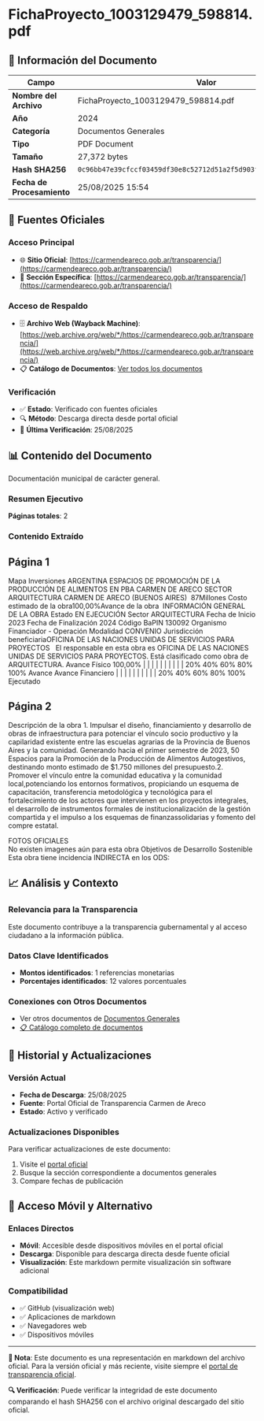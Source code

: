 # FichaProyecto_1003129479_598814.pdf

## 📄 Información del Documento

| Campo | Valor |
|-------|--------|
| **Nombre del Archivo** | FichaProyecto_1003129479_598814.pdf |
| **Año** | 2024 |
| **Categoría** | Documentos Generales |
| **Tipo** | PDF Document |
| **Tamaño** | 27,372 bytes |
| **Hash SHA256** | `0c96bb47e39cfccf03459df30e8c52712d51a2f5d903f7de87479aee085a0439` |
| **Fecha de Procesamiento** | 25/08/2025 15:54 |

## 🔗 Fuentes Oficiales

### Acceso Principal
- 🌐 **Sitio Oficial**: [https://carmendeareco.gob.ar/transparencia/](https://carmendeareco.gob.ar/transparencia/)
- 📁 **Sección Específica**: [https://carmendeareco.gob.ar/transparencia/](https://carmendeareco.gob.ar/transparencia/)

### Acceso de Respaldo
- 🗄️ **Archivo Web (Wayback Machine)**: [https://web.archive.org/web/*/https://carmendeareco.gob.ar/transparencia/](https://web.archive.org/web/*/https://carmendeareco.gob.ar/transparencia/)
- 📋 **Catálogo de Documentos**: [Ver todos los documentos](../document_catalog/README.md)

### Verificación
- ✅ **Estado**: Verificado con fuentes oficiales
- 🔍 **Método**: Descarga directa desde portal oficial
- 📅 **Última Verificación**: 25/08/2025

## 📊 Contenido del Documento

Documentación municipal de carácter general.

### Resumen Ejecutivo

**Páginas totales**: 2

### Contenido Extraído

## Página 1

 Mapa Inversiones
ARGENTINA
ESPACIOS DE PROMOCIÓN DE LA PRODUCCIÓN DE
ALIMENTOS EN PBA CARMEN DE ARECO
SECTOR ARQUITECTURA
CARMEN DE ARECO (BUENOS AIRES)
 87Millones Costo estimado de la obra100,00%Avance de la obra 
INFORMACIÓN GENERAL DE LA OBRA
Estado EN EJECUCIÓN
Sector ARQUITECTURA
Fecha de Inicio 2023
Fecha de Finalización 2024
Código BaPIN 130092
Organismo Financiador -
Operación
Modalidad CONVENIO
Jurisdicción beneficiariaOFICINA DE LAS NACIONES UNIDAS DE
SERVICIOS PARA PROYECTOS
 
El responsable en esta obra es OFICINA DE LAS NACIONES UNIDAS DE SERVICIOS PARA
PROYECTOS. Está clasificado como obra de ARQUITECTURA.
Avance Físico
100,00%
| | | | | | | | | |
20% 40% 60% 80% 100%
Avance
Avance Financiero
| | | | | | | | | |
20% 40% 60% 80% 100%
Ejecutado

## Página 2

Descripción de la obra  1. Impulsar el diseño, financiamiento y desarrollo de obras de infraestructura para potenciar el
vínculo socio productivo y la capilaridad existente entre las escuelas agrarias de la Provincia de
Buenos Aires y la comunidad. Generando hacia el primer semestre de 2023, 50 Espacios para la
Promoción de la Producción de Alimentos Autogestivos, destinando monto estimado de $1.750
millones del presupuesto.2. Promover el vínculo entre la comunidad educativa y la comunidad
local,potenciando los entornos formativos, propiciando un esquema de capacitación, transferencia
metodológica y tecnológica para el fortalecimiento de los actores que intervienen en los proyectos
integrales, el desarrollo de instrumentos formales de institucionalización de la gestión compartida
y el impulso a los esquemas de finanzassolidarias y fomento del compre estatal. 
 
FOTOS OFICIALES  
No existen imagenes aún para esta obra Objetivos de Desarrollo Sostenible
Esta obra tiene incidencia INDIRECTA en los ODS:




## 📈 Análisis y Contexto

### Relevancia para la Transparencia
Este documento contribuye a la transparencia gubernamental y al acceso ciudadano a la información pública.

### Datos Clave Identificados
- **Montos identificados**: 1 referencias monetarias
- **Porcentajes identificados**: 12 valores porcentuales

### Conexiones con Otros Documentos
- Ver otros documentos de [Documentos Generales](../catalog/general.md)
- [📋 Catálogo completo de documentos](../document_catalog/README.md)

## 🔄 Historial y Actualizaciones

### Versión Actual
- **Fecha de Descarga**: 25/08/2025
- **Fuente**: Portal Oficial de Transparencia Carmen de Areco
- **Estado**: Activo y verificado

### Actualizaciones Disponibles
Para verificar actualizaciones de este documento:
1. Visite el [portal oficial](https://carmendeareco.gob.ar/transparencia/)
2. Busque la sección correspondiente a documentos generales
3. Compare fechas de publicación

## 📱 Acceso Móvil y Alternativo

### Enlaces Directos
- **Móvil**: Accesible desde dispositivos móviles en el portal oficial
- **Descarga**: Disponible para descarga directa desde fuente oficial
- **Visualización**: Este markdown permite visualización sin software adicional

### Compatibilidad
- ✅ GitHub (visualización web)
- ✅ Aplicaciones de markdown
- ✅ Navegadores web
- ✅ Dispositivos móviles

---

**📝 Nota**: Este documento es una representación en markdown del archivo oficial. 
Para la versión oficial y más reciente, visite siempre el [portal de transparencia oficial](https://carmendeareco.gob.ar/transparencia/).

**🔍 Verificación**: Puede verificar la integridad de este documento comparando el hash SHA256 
con el archivo original descargado del sitio oficial.
